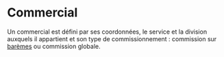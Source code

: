 # Commercial



Un commercial est défini par ses coordonnées, le service et la division auxquels il appartient et son type de commissionnement : commission sur [barèmes](../3/Bareme.md) ou commission globale.


